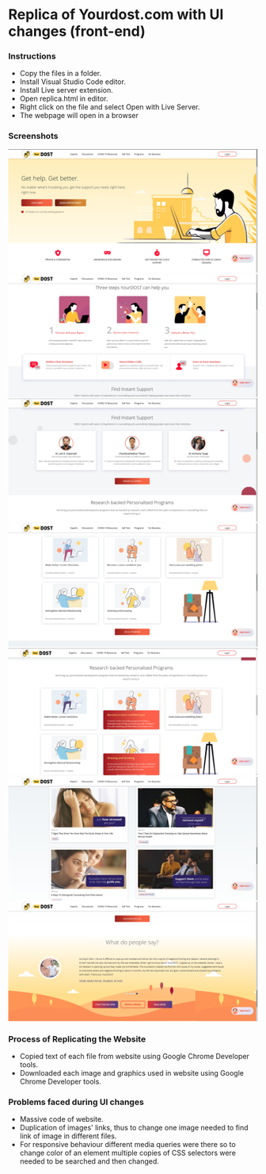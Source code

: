 # Replica of Yourdost.com with UI changes (front-end)
### Instructions
- Copy the files in a folder.
- Install Visual Studio Code editor.
- Install Live server extension.
- Open replica.html in editor.
- Right click on the file and select Open with Live Server.
- The webpage will open in a browser

### Screenshots

<img src="screenshots/1.png"/>

<img src="screenshots/2.png"/>

<img src="screenshots/3.png"/>

<img src="screenshots/4.png"/>

<img src="screenshots/4_2.png"/>

<img src="screenshots/5.png"/>

<img src="screenshots/6.png"/>

### Process of Replicating the Website
- Copied text of each file from website using Google Chrome Developer tools.
- Downloaded each image and graphics used in website using Google Chrome Developer tools.

### Problems faced during UI changes
- Massive code of website.
- Duplication of images' links, thus to change one image needed to find link of image in different files.
- For responsive behaviour different media queries were there so to change color of an element multiple copies of CSS selectors were needed to be searched and then changed.
